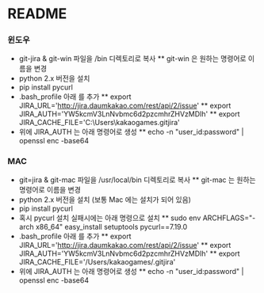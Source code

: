 # README #

### 윈도우
* git-jira & git-win 파일을 /bin 디렉토리로 복사
** git-win 은 원하는 명령어로 이름을 변경
* python 2.x 버전을 설치
* pip install pycurl
* .bash_profile 아래 를 추가
** export JIRA_URL='http://jira.daumkakao.com/rest/api/2/issue'
** export JIRA_AUTH='YW5kcmV3LnNvbmc6d2pzcmhrZHVzMDIh'
** export JIRA_CACHE_FILE='C:\Users\kakaogames\.gitjira'
* 위에 JIRA_AUTH 는 아래 명령어로 생성
** echo -n "user_id:password" | openssl enc -base64

### MAC
* git=jira & git-mac 파일을 /usr/local/bin 디렉토리로 복사
** git-mac 는 원하는 명령어로 이름을 변경
* python 2.x 버전을 설치 (보통 Mac 에는 설치가 되어 있음)
* pip install pycurl 
* 혹시 pycurl 설치 실패시에는 아래 명령으로 설치
** sudo env ARCHFLAGS="-arch x86_64" easy_install setuptools pycurl==7.19.0
* .bash_profile 아래 를 추가
** export JIRA_URL='http://jira.daumkakao.com/rest/api/2/issue'
** export JIRA_AUTH='YW5kcmV3LnNvbmc6d2pzcmhrZHVzMDIh'
** export JIRA_CACHE_FILE='/Users/kakaogames/.gitjira'
* 위에 JIRA_AUTH 는 아래 명령어로 생성
** echo -n "user_id:password" | openssl enc -base64

